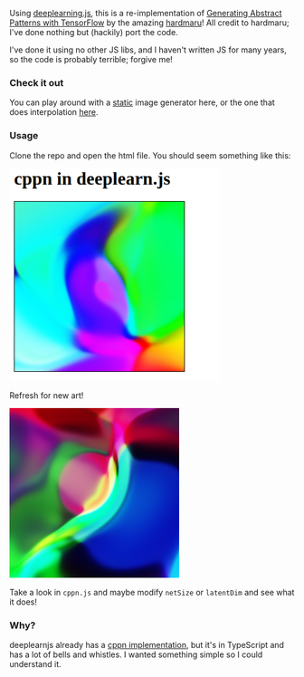 Using [deeplearning.js](https://github.com/PAIR-code/deeplearnjs), this is a re-implementation of
[Generating Abstract Patterns with TensorFlow](http://blog.otoro.net/2016/03/25/generating-abstract-patterns-with-tensorflow/) by the amazing [hardmaru](https://github.com/hardmaru)! All credit to hardmaru; I've done nothing but (hackily) port the code.

I've done it using no other JS libs, and I haven't written JS for many years,
so the code is probably terrible; forgive me!

### Check it out

You can play around with a
[static](https://silky.github.io/simple-cppn-deeplearn.js/) image generator
here, or the one that does interpolation
[here](https://silky.github.io/simple-cppn-deeplearn.js/interp.html).

### Usage

Clone the repo and open the html file. You should seem something like this:

![](images/example.png)

Refresh for new art!

![](images/example-2.png)

Take a look in `cppn.js` and maybe modify `netSize` or `latentDim` and see
what it does!


### Why?

deeplearnjs already has a [cppn
implementation](https://github.com/PAIR-code/deeplearnjs/tree/master/demos/nn-art),
but it's in TypeScript and has a lot of bells and whistles. I wanted something
simple so I could understand it.
